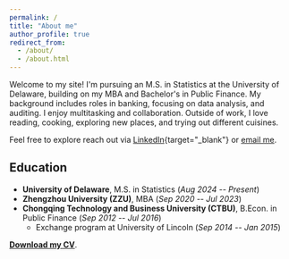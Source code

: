 ```yaml
---
permalink: /
title: "About me"
author_profile: true
redirect_from: 
  - /about/
  - /about.html
---
```



Welcome to my site! I'm pursuing an M.S. in Statistics at the
University of Delaware, building on my MBA and Bachelor's in Public
Finance. My background includes roles in banking, focusing on data
analysis, and auditing. I enjoy multitasking and collaboration.
Outside of work, I love reading, cooking, exploring new places, and
trying out different cuisines.

Feel free to explore reach out via
[LinkedIn](https://www.linkedin.com/in/yifei-sun-a0ab1b326/){target="_blank"}
or [email me](mailto:yifeisun@udel.edu).


## Education

- **University of Delaware**, M.S. in Statistics (*Aug 2024 -- Present*)
- **Zhengzhou University (ZZU)**, MBA (*Sep 2020 -- Jul 2023*)
- **Chongqing Technology and Business University (CTBU)**, B.Econ. in Public Finance (*Sep 2012 -- Jul 2016*)
  - Exchange program at University of Lincoln (*Sep 2014 -- Jan 2015*)

[**Download my CV**](https://iffy-sun.github.io/files/Yifei_Sun_CV.pdf).

